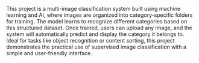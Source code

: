 This project is a multi-image classification system built using machine learning and AI, where images are organized into category-specific folders for training. The model learns to recognize different categories based on this structured dataset. Once trained, users can upload any image, and the system will automatically predict and display the category it belongs to. Ideal for tasks like object recognition or content sorting, this project demonstrates the practical use of supervised image classification with a simple and user-friendly interface.
